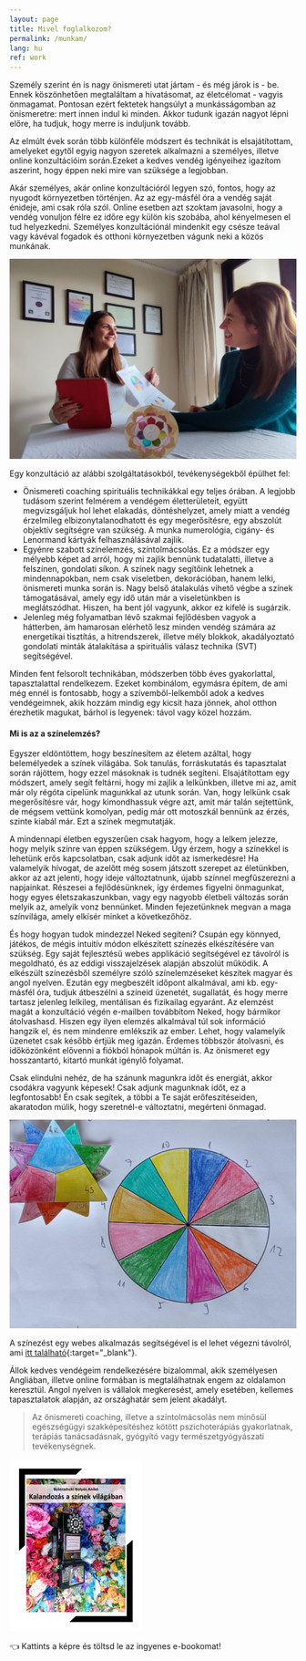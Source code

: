 ```yaml
---
layout: page
title: Mivel foglalkozom?
permalink: /munkam/
lang: hu
ref: work
---
```


Személy szerint én is nagy önismereti utat jártam - és még járok is - be. Ennek köszönhetően megtaláltam a hivatásomat, az életcélomat - vagyis önmagamat. Pontosan ezért fektetek hangsúlyt a munkásságomban az önismeretre: mert innen indul ki minden. Akkor tudunk igazán nagyot lépni előre, ha tudjuk, hogy merre is induljunk tovább.

Az elmúlt évek során több különféle módszert és technikát is elsajátítottam, amelyeket egytől egyig nagyon szeretek alkalmazni a személyes, illetve online konzultációim során.Ezeket a kedves vendég igényeihez igazítom aszerint, hogy éppen neki mire van szüksége a legjobban.

Akár személyes, akár online konzultációról legyen szó, fontos, hogy az nyugodt környezetben történjen. Az az egy-másfél óra a vendég saját énideje, ami csak róla szól. Online esetben azt szoktam javasolni, hogy a vendég vonuljon félre ez időre egy külön kis szobába, ahol kényelmesen el tud helyezkedni. Személyes konzultációnál mindenkit egy csésze teával vagy kávéval fogadok és otthoni környezetben vágunk neki a közös munkának.

![](/assets/img/colour_session.jpg)

Egy konzultáció az alábbi szolgáltatásokból, tevékenységekből épülhet fel:
* Önismereti coaching spirituális technikákkal egy teljes órában. A legjobb tudásom szerint felmérem a vendégem életterületeit, együtt megvizsgáljuk hol lehet elakadás, döntéshelyzet, amely miatt a vendég érzelmileg elbizonytalanodhatott és egy megerősítésre, egy abszolút objektív segítségre van szükség. A munka numerológia, cigány- és Lenormand kártyák felhasználásával zajlik.
* Egyénre szabott színelemzés, színtolmácsolás. Ez a módszer egy mélyebb képet ad arról, hogy mi zajlik bennünk tudatalatti, illetve a felszínen, gondolati síkon. A színek nagy segítőink lehetnek a mindennapokban, nem csak viseletben, dekorációban, hanem lelki, önismereti munka során is. Nagy belső átalakulás vihető végbe a színek támogatásával, amely egy idő után már a viseletünkben is meglátszódhat. Hiszen, ha bent jól vagyunk, akkor ez kifelé is sugárzik.
* Jelenleg még folyamatban lévő szakmai fejlődésben vagyok a hátterben, ám hamarosan elérhető lesz minden vendég számára az energetikai tisztítás, a hitrendszerek, illetve mély blokkok, akadályoztató gondolati minták átalakítása a spirituális válasz technika (SVT) segítségével.

Minden fent felsorolt technikában, módszerben több éves gyakorlattal, tapasztalattal rendelkezem. Ezeket kombinálom, egymásra építem, de ami még ennél is fontosabb, hogy a szívemből-lelkemből adok a kedves vendégeimnek, akik hozzám mindig egy kicsit haza jönnek, ahol otthon érezhetik magukat, bárhol is legyenek: távol vagy közel hozzám.


#### Mi is az a színelemzés?

Egyszer eldöntöttem, hogy beszínesítem az életem azáltal, hogy belemélyedek a színek világába. Sok tanulás, forráskutatás és tapasztalat során rájöttem, hogy ezzel másoknak is tudnék segíteni. Elsajátítottam egy módszert, amely segít feltárni, hogy mi zajlik a lelkünkben, illetve mi az, amit már oly régóta cipelünk magunkkal az utunk során. Van, hogy lelkünk csak megerősítésre vár, hogy kimondhassuk végre azt, amit már talán sejtettünk, de mégsem vettünk komolyan, pedig már ott motoszkál bennünk az érzés, szinte kiabál már. Ezt a színek megmutatják.

A mindennapi életben egyszerűen csak hagyom, hogy a lelkem jelezze, hogy melyik színre van éppen szükségem. Úgy érzem, hogy a színekkel is lehetünk erős kapcsolatban, csak adjunk időt az ismerkedésre! Ha valamelyik hívogat, de azelőtt még sosem játszott szerepet az életünkben, akkor az azt jelenti, hogy ideje változtatnunk, újabb színnel megfűszerezni a napjainkat. Részesei a fejlődésünknek, így érdemes figyelni önmagunkat, hogy egyes életszakaszunkban, vagy egy nagyobb életbeli változás során melyik az, amelyik vonz bennünket. Minden fejezetünknek megvan a maga színvilága, amely elkísér minket a következőhöz.

És hogy hogyan tudok mindezzel Neked segíteni? Csupán egy könnyed, játékos, de mégis intuitív módon elkészített színezés elkészítésére van szükség. Egy saját fejlesztésű webes applikáció segítségével ez távolról is megoldható, és az eddigi visszajelzések alapján abszolút működik. A elkészült színezésből személyre szóló színelemzéseket készítek magyar és angol nyelven. Ezután egy megbeszélt időpont alkalmával, ami kb. egy-másfél óra, tudjuk átbeszélni a színeid üzenetét, sugallatát, és hogy merre tartasz jelenleg lelkileg, mentálisan és fizikailag egyaránt. Az elemzést magát a konzultáció végén e-mailben továbbítom Neked, hogy bármikor átolvashasd. Hiszen egy ilyen elemzés alkalmával túl sok információ hangzik el, és nem mindenre emlékszik az ember. Lehet, hogy valamelyik üzenetet csak később értjük meg igazán. Érdemes többször átolvasni, és időközönként elővenni a fiókból hónapok múltán is. Az önismeret egy hosszantartó, kitartó munkát igénylő folyamat.

Csak elindulni nehéz, de ha szánunk magunkra időt és energiát, akkor csodákra vagyunk képesek! Csak adjunk magunknak időt, ez a legfontosabb! Én csak segítek, a többi a Te saját erőfeszítéseiden, akaratodon múlik, hogy szeretnél-e változtatni, megérteni önmagad.

![](/assets/img/szinelemzes.jpg)

A színezést egy webes alkalmazás segítségével is el lehet végezni távolról, ami [itt található](https://apps.bolyosaniko.com/coloring){:target="_blank"}.

Állok kedves vendégeim rendelkezésére bizalommal, akik személyesen Angliában, illetve online formában is megtalálhatnak engem az oldalamon keresztül. Angol nyelven is vállalok megkeresést, amely esetében, kellemes tapasztalatok alapján, az országhatár sem jelent akadályt.

> Az önismereti coaching, illetve a színtolmácsolás nem minősül egészségügyi szakképesítéshez kötött pszichoterápiás gyakorlatnak, terápiás tanácsadásnak, gyógyító vagy természetgyógyászati tevékenységnek.

<div class="row row-cols-2 justify-content-center ebook">
  <div class="col-4 d-flex align-content-center flex-wrap">
    <a href="/assets/files/szines_ebook_hun.pdf" target="_blank"><img id="ebook-thumb" src="/assets/img/ebook_hun_thumb.png" /></a>
  </div>
  <div class="col-8 d-flex align-content-center flex-wrap">
    <p class="ebook-text">👈 Kattints a képre és töltsd le az ingyenes e-bookomat!</p>
  </div>
</div>
